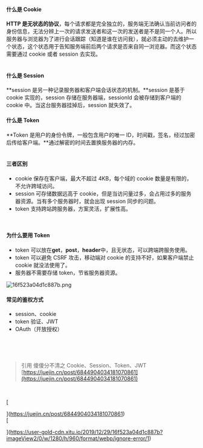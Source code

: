 #### 什么是 Cookie

**HTTP 是无状态的协议**，每个请求都是完全独立的，服务端无法确认当前访问者的身份信息，无法分辨上一次的请求发送者和这一次的发送者是不是同一个人。所以服务器与浏览器为了进行会话跟踪（知道是谁在访问我），就必须主动的去维护一个状态，这个状态用于告知服务端前后两个请求是否来自同一浏览器。而这个状态需要通过 cookie 或者 session 去实现。  
​

#### 什么是 Session

**session 是另一种记录服务器和客户端会话状态的机制。**session 是基于 cookie 实现的，session 存储在服务器端，sessionId 会被存储到客户端的 cookie 中。当这台服务器挂掉后，session 就失效了。

#### 什么是 Token

**Token 是用户的身份令牌，一般包含用户的唯一 ID，时间戳，签名，经过加密后传给客户端。**通过解密的时间去置换服务器的内存。  
​

#### 三者区别

- cookie 保存在客户端，最大不超过 4KB，每个域的 cookie 数量是有限的，不允许跨域访问。
- session 可存储数据远高于 cookie，但是当访问量过多，会占用过多的服务器资源。当有多个服务器时，就会出现 session 同步的问题。
- token 支持跨站跨服务器，方案灵活，扩展性高。

​

#### 为什么要用 Token

- token 可以放在**get**，**post**，**header**中，且无状态，可以跨端跨服务使用。
- token 可以避免 CSRF 攻击，移动端对 cookie 的支持不好，如果客户端禁止 cookie 就没法使用了。
- 服务器不需要存储 token，节省服务器资源。

![16f523a04d1c887b.png](https://cdn.nlark.com/yuque/0/2021/png/394019/1624261140143-0382cee2-c77a-4c6d-8c0c-6230870ed94c.png#clientId=u4193ec70-9089-4&from=ui&id=u05ac8d62&margin=%5Bobject%20Object%5D&name=16f523a04d1c887b.png&originHeight=856&originWidth=1280&originalType=binary&ratio=2&size=285503&status=done&style=none&taskId=u6925c4c2-6e6b-4bdf-9e7e-ca885cb1adc)

#### 常见的鉴权方式

- session、cookie
- token 验证、JWT
- OAuth（开放授权）

​

​

> 引用
> 傻傻分不清之 Cookie、Session、Token、JWT [https://juejin.cn/post/6844904034181070861](https://juejin.cn/post/6844904034181070861)

​

[

](https://juejin.cn/post/6844904034181070861)  
[

](https://user-gold-cdn.xitu.io/2019/12/29/16f523a04d1c887b?imageView2/0/w/1280/h/960/format/webp/ignore-error/1)
